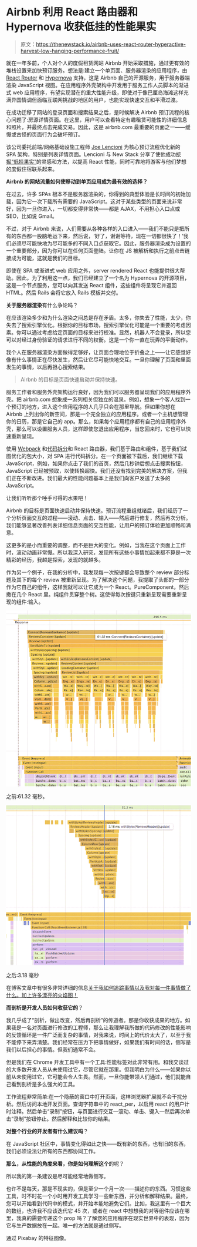 # Airbnb 利用 React 路由器和 Hypernova 收获低挂的性能果实

> 原文：<https://thenewstack.io/airbnb-uses-react-router-hyperactive-harvest-low-hanging-performance-fruit/>

就在一年多前，个人对个人的度假租赁网站 Airbnb 开始采取措施，通过更有效的堆栈设置来加快预订服务。想法是:建立一个单页面、服务器渲染的应用程序，由 [React Router](https://github.com/ReactTraining/react-router) 和 [Hypernova](https://github.com/airbnb/hypernova) 支持，这是 Airbnb 自己的开源服务，用于服务器端渲染 JavaScript 视图。在应用程序外壳架构中开发用于服务工作人员脚本的渐进式 web 应用程序，有望实现潜在的重大性能升级，即使对于像巴厘岛海滩这样充满异国情调但面临互联网挑战的地区的用户，也能实现快速交互和平滑过渡。

在成功迁移了网站的登录页面和搜索结果之后，是时候解决 Airbnb 预订流程的核心问题了:房源详情页面。在这里，用户可以查看特定有趣租赁可能性的详细信息和照片，并最终点击完成交易。因此，这是 airbnb.com 最重要的页面之一——缓慢或古怪的页面行为会破坏预订。

该公司委托前端/网络基础设施工程师 [Joe Lencioni](https://github.com/lencioni) 为核心预订流程优化新的 SPA 架构，特别是列表详情页面。Lencioni 与 New Stack 分享了使他成功[挖掘“低挂果实”](https://medium.com/@lencioni/6cd8d93df6f4)的灵感和方法，以提高 React 性能，同时可靠地将游客与他们梦想的度假住宿联系起来。

**Airbnb 的网站流量如何使移动到单页应用成为最有效的选择？**

在过去，许多 SPAs 根本不是服务器渲染的，你得到的典型体验是长时间的初始加载，因为它一次下载所有需要的 JavaScript。这对于某些类型的页面来说非常好，因为一旦你进入，一切都变得非常快——都是 AJAX，不用担心入口点或 SEO，比如说 Gmail。

不过，对于 Airbnb 来说，人们需要从各种各样的入口进入——我们不能只是把所有的东西都一股脑地运下来，然后说，‘好了，谢谢等待，现在一切都很快了！’我们必须尽可能快地为尽可能多的不同入口点获取它。因此，服务器渲染成为设置的一个重要部分，因为你可以在任何页面登陆。让你在 JS 被解析和执行之前点击链接成为可能，这就是我们的目标。

即使在 SPA 或渐进式 web 应用之外，server rendered React 也能提供很大帮助。因此，为了利用这一点，我们已经建立了一个名为 Hypernova 的开源项目，这是一个节点服务，您可以向其发送 React 组件，这些组件将呈现它并返回 HTML。然后 Rails 会将它放入 Rails 模板并交付。

**关于服务器渲染**有什么争论吗？

在应该渲染多少和为什么渲染之间总是存在矛盾。太多，你失去了性能，太少，你失去了搜索引擎优化。根据你的目标市场，搜索引擎优化可能是一个重要的考虑因素。你可以通过考虑给定页面的目标来进行校准。显然，机器人不会登录，所以您可以对经过身份验证的请求进行不同的权衡。这是一个你一直在玩弄的平衡动作。

我个人在服务器渲染方面做得足够好，让页面合理地位于折叠之上——让它感觉好像有什么事情正在尽快发生，然后让它尽可能快地交互。一旦你理解了页面和里面发生的事情，以后再担心搜索结果。

> Airbnb 的目标是页面快速启动并保持快速。

服务工作者和服务外壳架构运行良好，因为我们可以服务器呈现我们的应用程序外壳。把 airbnb.com 想象成一系列相关但独立的温泉。例如，想象一个客人找到一个预订的地方，进入这个应用程序的人几乎只会在那里导航。但如果你想在 Airbnb 上列出你的新空间，那是一个完全独立的应用程序。或者一个主机想管理你的日历，那是它自己的 app。那么，如果每个应用程序都有自己的应用程序外壳，那么可以设置服务人员，这样即使您退出应用程序，当您回来时，它也可以快速重新呈现。

使用 [Webpack](https://webpack.js.org/) 和[代码拆分](https://brotzky.co/blog/code-splitting-react-router-webpack-2/)和 React 路由器，我们基于路由和组件，基于我们试图优化的包大小，对 SPA 进行代码拆分。在一个页面被下载后，我们继续下载 JavaScript，例如，如果你点击了我们的首页，然后几秒钟后想点击搜索按钮，JavaScript 已经被预取，以使转换超快。我们还没有找到完美的解决方案，但我们正在不断改进。我们最大的性能问题基本上是我们向客户发送了太多的 JavaScript。

让我们听听那个唾手可得的水果吧！

Airbnb 的目标是页面快速启动并保持快速。预订流程重组就绪后，我们经历了一个分析页面交互的过程——滚动、点击、输入——然后进行修复，然后再次分析。我们能够显著改善列表详细信息页面的交互性能，让用户的预订体验更加顺畅和满意。

这更多的是小而重要的调整，而不是巨大的变化。例如，当我在这个页面上工作时，滚动动画非常慢。所以我深入研究，发现所有这些小事情加起来都不算是一次精彩的经历，我越是探索，发现的就越多。

作为另一个例子，在我的分析中，我发现每一次按键都会导致整个 review 部分标题及其下的每个 review 被重新呈现。为了解决这个问题，我提取了头部的一部分作为它自己的组件，这样我就可以让它成为一个 React。PureComponent，然后撒在几个 React 里。纯组件贯穿整个树。这使得每次按键只重新呈现需要重新呈现的组件:输入。

[![](img/7706130679e680fbc67048bd2158a48e.png)](https://storage.googleapis.com/cdn.thenewstack.io/media/2017/12/a9bbe2e0-reviewsectionbefore.png)

之前:61.32 毫秒。

[![](img/4dffd0a9dfe3a60ce15ee1eb556eb271.png)](https://storage.googleapis.com/cdn.thenewstack.io/media/2017/12/75c23dca-reviewsectionafter.png)

之后:3.18 毫秒

在博客文章中有很多非常详细的信息[关于我如何追踪事情以及我对每一件事情做了什么。加上许多漂亮的火焰图！](https://medium.com/@lencioni/6cd8d93df6f4)

**而剖析是开发人员如何收获它的**？

我几乎成了“剖析，做出改变，然后再剖析”的传道者。那是你收获成果的地方。如果我是一名对页面进行修改的工程师，那么让我理解我所做的代码修改的性能影响的反馈循环是一件广泛而复杂的事情，对我来说，时间上的代价太大了，以至于我不能停下来弄清楚。我们经常在压力下把事情做好，如果我们有时间的话，侧写是我们以后担心的事情。但我们通常不会。

但是我们在 Chrome 开发工具中有一个工具:性能标签对此非常有用。和我交谈过的大多数开发人员从未使用过它，尽管它就在那里。但我明白为什么——如果你以前从未使用过它，它可能会令人生畏。然而，一旦你能带领人们通过，他们就能自己看到剖析是多么强大的工具。

工作流程非常简单:在一个隐蔽的窗口中打开页面，这样浏览器扩展就不会干扰分析。然后访问本地开发页面。查询字符串中的 react_per，以启用 react 的用户计时注释。然后单击“录制”按钮，与页面进行交互—滚动、单击、键入—然后再次单击“录制”按钮停止。然后解释和比较你的结果。

**对整个行业的开发者有什么建议吗**？

在 JavaScript 社区中，事情变化得如此之快——既有新的东西，也有旧的东西，我们必须设法让所有的东西都协同工作。

**那么，从性能的角度来看，你是如何理解这个**的呢？

所以我的第一条建议是尽可能经常地做侧写。

也许不是每天，那是不现实的，但是至少一个月一次——描述你的东西。习惯这些工具，时不时花一个小时用开发工具学习一些新东西，并分析和解释结果。最终，您可以开始看到代码中的模式，并开始本能地避免它们。比如，我这里有一个巨大的数组，也许我不应该迭代它 45 次，或者在 react 中想想我的对等组件应该在哪里，我真的需要传递这个 prop 吗？了解您的应用程序在现实世界中的表现，因为它与生产数据放在一起。唯一的方法就是通过侧写。

通过 Pixabay 的特征图像。

<svg xmlns:xlink="http://www.w3.org/1999/xlink" viewBox="0 0 68 31" version="1.1"><title>Group</title> <desc>Created with Sketch.</desc></svg>